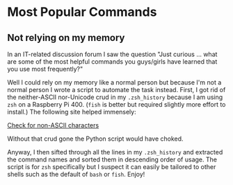 # Most Popular Commands
## Not relying on my memory

In an IT-related discussion forum I saw the question "Just curious ... what are
some of the most helpful commands you guys/girls have learned that you use
most frequently?"

Well I could rely on my memory like a normal person but because I'm not a
normal person I wrote a script to automate the task instead. First, I got rid
of the neither-ASCII nor-Unicode crud in my `.zsh_history` because I am using
`zsh` on a Raspberry Pi 400. (`fish` is better but required slightly more
effort to install.) The following site helped immensely:

[Check for non-ASCII characters](https://pages.cs.wisc.edu/~markm/ascii.html)

Without that crud gone the Python script would have choked.

Anyway, I then sifted through all the lines in my `.zsh_history` and extracted
the command names and sorted them in descending order of usage. The script is
for `zsh` specifically but I suspect it can easily be tailored to other shells
such as the default of `bash` or `fish`. Enjoy!
